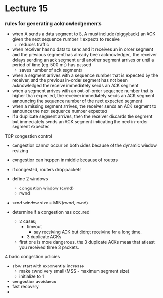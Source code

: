 Lecture 15
===========
### rules for generating acknowledgements
  * when A sends a data segment to B, A must include (piggyback) an ACK given the next sequence number it expects to receive
    * reduces traffic
  * when receiver has no data to send and it receives an in order segment and the previous segment has already been acknowledged, the receiver delays sending an ack segment until another segment arrives or until a period of time (eg. 500 ms) has passed
    * saves number of ack segments
  * when a segment arrives with a sequence number that is expected by the receiver, and the previous in-order segment has not been acknowledged the receive immediately sends an ACK segment
  * when a segment arrives with an out-of-order sequence number that is higher than expected, the receiver immediately sends an ACK segment announcing the sequence number of the next expected segment
  * when a missing segment arrives, the receiver sends an ACK segment to announce the next sequence number expected
  * if a duplicate segment arrives, then the receiver discards the segment but immediately sends an ACK segment indicating the next in-order segment expected


TCP congestion control
  * congestion cannot occur on both sides because of the dynamic window resizing
  * congestion can heppen in middle because of routers
  * if congested, routers drop packets
  * define 2 windows  
    * congestion window (cwnd)
    * rwnd
  * send window size = MIN(cwnd, rwnd)

  * determine if a congestion has occured
    * 2 cases;
      * timeout
        * say receiving ACK but didn;t receivine for a long time.   
      * 3 duplicate ACKs
    * first one is more dangerous. the 3 duplicate ACKs mean that atleast you received three 3 packets.

4 basic congestion policies
  * slow start with exponential increase  
    * make cwnd very small (MSS - maximum segment size).
    * initialize to 1
  * congestion avoidance
  * fast recovery
  * 

